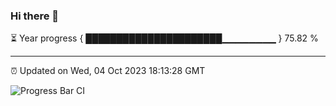 ### Hi there 👋

⏳ Year progress { ██████████████████████▁▁▁▁▁▁▁▁ } 75.82 %

---

⏰ Updated on Wed, 04 Oct 2023 18:13:28 GMT

![Progress Bar CI](https://github.com/liununu/liununu/workflows/Progress%20Bar%20CI/badge.svg)

